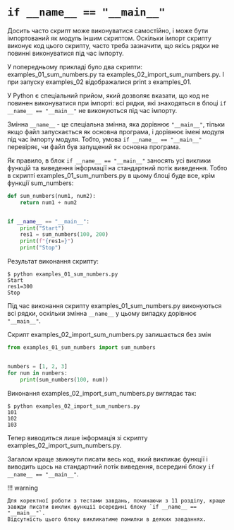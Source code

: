 # `if __name__ == "__main__"`

Досить часто скрипт може виконуватися самостійно, і може бути імпортований як
модуль іншим скриптом. Оскільки імпорт скрипту виконує код цього скрипту, часто треба
зазначити, що якісь рядки не повинні виконуватися під час імпорту.

У попередньому прикладі було два скрипти: examples_01_sum_numbers.py та
examples_02_import_sum_numbers.py. І при запуску examples_02 відображалися
print з examples_01.

У Python є спеціальний прийом, який дозволяє вказати, що код не повинен
виконуватися при імпорті: всі рядки, які знаходяться в блоці `if __name__ == "__main__"` не виконуються під час імпорту.

Змінна `__name__` - це спеціальна змінна, яка дорівнює `"__main__"`, тільки якщо
файл запускається як основна програма, і дорівнює імені модуля під час
імпорту модуля. Тобто, умова `if __name__ == "__main__"` перевіряє, чи файл був
запущений як основна програма.

Як правило, в блок `if __name__ == "__main__"` заносять усі виклики функцій та
виведення інформації на стандартний потік виведення. Тобто в скрипті
examples_01_sum_numbers.py в цьому блоці буде все, крім функції sum_numbers:


```python
def sum_numbers(num1, num2):
    return num1 + num2


if __name__ == "__main__":
	print("Start")
	res1 = sum_numbers(100, 200)
	print(f"{res1=}")
	print("Stop")
```

Результат виконання скрипту:

```
$ python examples_01_sum_numbers.py
Start
res1=300
Stop
```

Під час виконання скрипту examples_01_sum_numbers.py виконуються всі рядки,
оскільки змінна `__name__` у цьому випадку дорівнює `"__main__"`.

Скрипт examples_02_import_sum_numbers.py залишається без змін

```python
from examples_01_sum_numbers import sum_numbers


numbers = [1, 2, 3]
for num in numbers:
    print(sum_numbers(100, num))
```

Виконання examples_02_import_sum_numbers.py виглядає так:

```
$ python examples_02_import_sum_numbers.py
101
102
103
```

Тепер виводиться лише інформація зі скрипту examples_02_import_sum_numbers.py.

Загалом краще звикнути писати весь код, який викликає функції і виводить щось
на стандартний потік виведення, всередині блоку `if __name__ == "__main__"`.

!!! warning

	Для коректної роботи з тестами завдань, починаючи з 11 розділу, краще
	завжди писати виклик функції всередині блоку `if __name__ == "__main__"`.
    Відсутність цього блоку викликатиме помилки в деяких завданнях.

